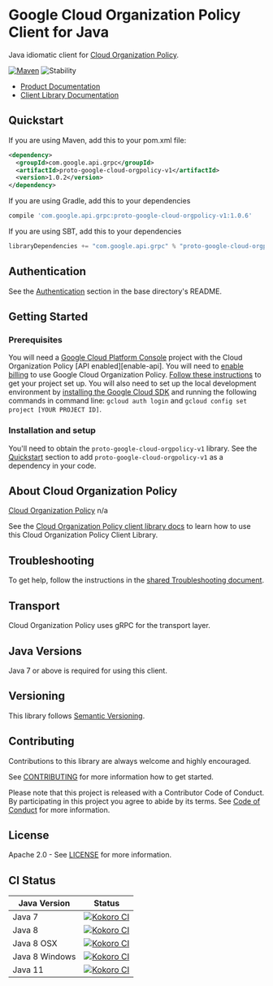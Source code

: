 # Google Cloud Organization Policy Client for Java

Java idiomatic client for [Cloud Organization Policy][product-docs].

[![Maven][maven-version-image]][maven-version-link]
![Stability][stability-image]

- [Product Documentation][product-docs]
- [Client Library Documentation][javadocs]

## Quickstart


If you are using Maven, add this to your pom.xml file:

```xml
<dependency>
  <groupId>com.google.api.grpc</groupId>
  <artifactId>proto-google-cloud-orgpolicy-v1</artifactId>
  <version>1.0.2</version>
</dependency>
```

[//]: # ({x-version-update-start:proto-google-cloud-orgpolicy-v1:released})

If you are using Gradle, add this to your dependencies
```Groovy
compile 'com.google.api.grpc:proto-google-cloud-orgpolicy-v1:1.0.6'
```
If you are using SBT, add this to your dependencies
```Scala
libraryDependencies += "com.google.api.grpc" % "proto-google-cloud-orgpolicy-v1" % "1.0.6"
```
[//]: # ({x-version-update-end})

## Authentication

See the [Authentication][authentication] section in the base directory's README.

## Getting Started

### Prerequisites

You will need a [Google Cloud Platform Console][developer-console] project with the Cloud Organization Policy [API enabled][enable-api].
You will need to [enable billing][enable-billing] to use Google Cloud Organization Policy.
[Follow these instructions][create-project] to get your project set up. You will also need to set up the local development environment by
[installing the Google Cloud SDK][cloud-sdk] and running the following commands in command line:
`gcloud auth login` and `gcloud config set project [YOUR PROJECT ID]`.

### Installation and setup

You'll need to obtain the `proto-google-cloud-orgpolicy-v1` library.  See the [Quickstart](#quickstart) section
to add `proto-google-cloud-orgpolicy-v1` as a dependency in your code.

## About Cloud Organization Policy


[Cloud Organization Policy][product-docs] n/a

See the [Cloud Organization Policy client library docs][javadocs] to learn how to
use this Cloud Organization Policy Client Library.






## Troubleshooting

To get help, follow the instructions in the [shared Troubleshooting document][troubleshooting].

## Transport

Cloud Organization Policy uses gRPC for the transport layer.

## Java Versions

Java 7 or above is required for using this client.

## Versioning


This library follows [Semantic Versioning](http://semver.org/).


## Contributing


Contributions to this library are always welcome and highly encouraged.

See [CONTRIBUTING][contributing] for more information how to get started.

Please note that this project is released with a Contributor Code of Conduct. By participating in
this project you agree to abide by its terms. See [Code of Conduct][code-of-conduct] for more
information.

## License

Apache 2.0 - See [LICENSE][license] for more information.

## CI Status

Java Version | Status
------------ | ------
Java 7 | [![Kokoro CI][kokoro-badge-image-1]][kokoro-badge-link-1]
Java 8 | [![Kokoro CI][kokoro-badge-image-2]][kokoro-badge-link-2]
Java 8 OSX | [![Kokoro CI][kokoro-badge-image-3]][kokoro-badge-link-3]
Java 8 Windows | [![Kokoro CI][kokoro-badge-image-4]][kokoro-badge-link-4]
Java 11 | [![Kokoro CI][kokoro-badge-image-5]][kokoro-badge-link-5]

[product-docs]: n/a
[javadocs]: https://googleapis.dev/java/proto-google-cloud-orgpolicy-v1/latest/index.html
[kokoro-badge-image-1]: http://storage.googleapis.com/cloud-devrel-public/java/badges/java-orgpolicy/java7.svg
[kokoro-badge-link-1]: http://storage.googleapis.com/cloud-devrel-public/java/badges/java-orgpolicy/java7.html
[kokoro-badge-image-2]: http://storage.googleapis.com/cloud-devrel-public/java/badges/java-orgpolicy/java8.svg
[kokoro-badge-link-2]: http://storage.googleapis.com/cloud-devrel-public/java/badges/java-orgpolicy/java8.html
[kokoro-badge-image-3]: http://storage.googleapis.com/cloud-devrel-public/java/badges/java-orgpolicy/java8-osx.svg
[kokoro-badge-link-3]: http://storage.googleapis.com/cloud-devrel-public/java/badges/java-orgpolicy/java8-osx.html
[kokoro-badge-image-4]: http://storage.googleapis.com/cloud-devrel-public/java/badges/java-orgpolicy/java8-win.svg
[kokoro-badge-link-4]: http://storage.googleapis.com/cloud-devrel-public/java/badges/java-orgpolicy/java8-win.html
[kokoro-badge-image-5]: http://storage.googleapis.com/cloud-devrel-public/java/badges/java-orgpolicy/java11.svg
[kokoro-badge-link-5]: http://storage.googleapis.com/cloud-devrel-public/java/badges/java-orgpolicy/java11.html
[stability-image]: https://img.shields.io/badge/stability-ga-green
[maven-version-image]: https://img.shields.io/maven-central/v/com.google.api.grpc/proto-google-cloud-orgpolicy-v1.svg
[maven-version-link]: https://search.maven.org/search?q=g:com.google.api.grpc%20AND%20a:proto-google-cloud-orgpolicy-v1&core=gav
[authentication]: https://github.com/googleapis/google-cloud-java#authentication
[developer-console]: https://console.developers.google.com/
[create-project]: https://cloud.google.com/resource-manager/docs/creating-managing-projects
[cloud-sdk]: https://cloud.google.com/sdk/
[troubleshooting]: https://github.com/googleapis/google-cloud-common/blob/master/troubleshooting/readme.md#troubleshooting
[contributing]: https://github.com/googleapis/java-orgpolicy/blob/master/CONTRIBUTING.md
[code-of-conduct]: https://github.com/googleapis/java-orgpolicy/blob/master/CODE_OF_CONDUCT.md#contributor-code-of-conduct
[license]: https://github.com/googleapis/java-orgpolicy/blob/master/LICENSE
[enable-billing]: https://cloud.google.com/apis/docs/getting-started#enabling_billing

[libraries-bom]: https://github.com/GoogleCloudPlatform/cloud-opensource-java/wiki/The-Google-Cloud-Platform-Libraries-BOM
[shell_img]: https://gstatic.com/cloudssh/images/open-btn.png

